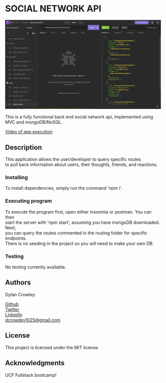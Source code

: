 # SOCIAL NETWORK API

![Screenshot of application](./images/screenshot.PNG)

This is a fully functional back end social network api, implemented using  
MVC and mongoDB/NoSQL.

[Video of app execution](https://drive.google.com/file/d/10JpUT5WiqgB98Q7bQUug4lNn0ufcOBKV/view)

## Description

This application allows the user/developer to query specific routes  
to pull back information about users, their thoughts, friends, and reactions.

### Installing

To install dependencies, simply run the command 'npm i'.

### Executing program

To execute the program first, open either insomnia or postman. You can then  
start the server with 'npm start', assuming you have mongoDB downloaded. Next,  
you can query the routes commented in the routing folder for specific endpoints.  
There is no seeding in the project so you will need to make your own DB.

### Testing

No testing currently available.

## Authors

Dylan Crowley:

[Github](https://github.com/dcrowdev)  
[Twitter](https://twitter.com/dcrowdev)  
[LinkedIn](https://www.linkedin.com/in/dylan-crowley-3974b8252/)  
dcrowdev1025@gmail.com

## License

This project is licensed under the MIT license.

## Acknowledgments

UCF Fullstack bootcamp!
